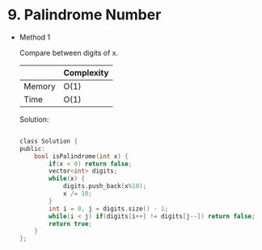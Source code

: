 #  9. Palindrome Number
- Method 1

    Compare between digits of x.

    | |   Complexity  |
    | ----------- | ----------- | 
    |  Memory     | O(1) | 
    |      Time       |  O(1) | 


    Solution:

    ``` h

    class Solution {
    public:
        bool isPalindrome(int x) {
            if(x < 0) return false;
            vector<int> digits;
            while(x) {
                digits.push_back(x%10);
                x /= 10;
            }
            int i = 0, j = digits.size() - 1;
            while(i < j) if(digits[i++] != digits[j--]) return false;
            return true;
        }
    };

    ```

<!-- - Method 2

    This is another method.

    | |   Complexity  |
    | ----------- | ----------- | 
    |  Memory     | O(n) | 
    |      Time       |  O(n) | 


    Solution:

    ``` h



    ```

- Additional Knowledge:
       
    Here are some additional knowledge.



<br> -->